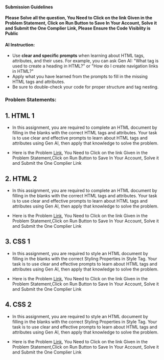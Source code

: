#### Submission Guidelines

**Please Solve all the question, You Need to Click on the link Given in the Problem Statement, Click on Run Button to Save In Your Account, Solve it and Submit the One Complier Link, Please Ensure the Code Visiblity is Public**

#### AI Instruction:

- Use **clear and specific prompts** when learning about HTML tags, attributes, and their uses. For example, you can ask Gen AI: "What tag is used to create a heading in HTML?" or "How do I create navigation links in HTML?"
- Apply what you have learned from the prompts to fill in the missing HTML tags and attributes.
- Be sure to double-check your code for proper structure and tag nesting.


### Problem Statements:

## 1. HTML 1
- In this assignment, you are required to complete an HTML document by filling in the blanks with the correct HTML tags and attributes. Your task is to use clear and effective prompts to learn about HTML tags and attributes using Gen AI, then apply that knowledge to solve the problem.

- Here is the Problem [Link](https://onecompiler.com/html/42rpna2wv), You Need to Click on the link Given in the Problem Statement,Click on Run Button to Save In Your Account, Solve it and Submit the One Complier Link

## 2. HTML 2

- In this assignment, you are required to complete an HTML document by filling in the blanks with the correct HTML tags and attributes. Your task is to use clear and effective prompts to learn about HTML tags and attributes using Gen AI, then apply that knowledge to solve the problem.

- Here is the Problem [Link](https://onecompiler.com/html/42rre3s5j), You Need to Click on the link Given in the Problem Statement,Click on Run Button to Save In Your Account, Solve it and Submit the One Complier Link

## 3. CSS 1
- In this assignment, you are required to style an HTML document by filling in the blanks with the correct Styling Properties in Style Tag. Your task is to use clear and effective prompts to learn about HTML tags and attributes using Gen AI, then apply that knowledge to solve the problem.

- Here is the Problem [Link](https://onecompiler.com/html/42rre3s5j), You Need to Click on the link Given in the Problem Statement,Click on Run Button to Save In Your Account, Solve it and Submit the One Complier Link


## 4. CSS 2
- In this assignment, you are required to style an HTML document by filling in the blanks with the correct Styling Properties in Style Tag. Your task is to use clear and effective prompts to learn about HTML tags and attributes using Gen AI, then apply that knowledge to solve the problem.

- Here is the Problem [Link](https://onecompiler.com/html/42rreqc2n), You Need to Click on the link Given in the Problem Statement,Click on Run Button to Save In Your Account, Solve it and Submit the One Complier Link

